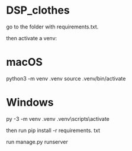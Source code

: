 # DSP_clothes

go to the folder with requirements.txt.

then activate a venv:

# macOS
python3 -m venv .venv
source .venv/bin/activate

# Windows
py -3 -m venv .venv
.venv\scripts\activate

then run pip install -r requirements. txt 

run manage.py runserver
